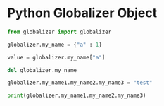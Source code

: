 # Python Globalizer Object

```python
from globalizer import globalizer

globalizer.my_name = {"a" : 1}

value = globalizer.my_name["a"]

del globalizer.my_name

globalizer.my_name1.my_name2.my_name3 = "test"

print(globalizer.my_name1.my_name2.my_name3)
```
